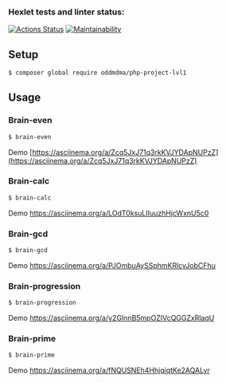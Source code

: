### Hexlet tests and linter status:
[![Actions Status](https://github.com/oddmdma/php-project-lvl1/actions/workflows/hexlet-check.yml/badge.svg)](https://github.com/oddmdma/php-project-lvl1/actions)
[![Maintainability](https://api.codeclimate.com/v1/badges/4c0cd8ae4489822d4b01/maintainability)](https://codeclimate.com/github/oddmdma/php-project-lvl1/maintainability)

## Setup

```sh
$ composer global require oddmdma/php-project-lvl1
```

## Usage

### Brain-even
```sh
$ brain-even
```
Demo [https://asciinema.org/a/Zcq5JxJ71q3rkKVJYDApNUPzZ](https://asciinema.org/a/Zcq5JxJ71q3rkKVJYDApNUPzZ)

### Brain-calc
```sh
$ brain-calc
```

Demo [https://asciinema.org/a/LOdT0ksuLIIuuzhHjcWxnU5c0
](https://asciinema.org/a/LOdT0ksuLIIuuzhHjcWxnU5c0)


### Brain-gcd
```sh
$ brain-gcd
```

Demo [https://asciinema.org/a/PJOmbuAySSphmKRlcvJobCFhu
](https://asciinema.org/a/PJOmbuAySSphmKRlcvJobCFhu)


### Brain-progression
```sh
$ brain-progression
```

Demo [https://asciinema.org/a/y2GInnB5mpOZIVcQGGZxRlaqU
](https://asciinema.org/a/y2GInnB5mpOZIVcQGGZxRlaqU)


### Brain-prime
```sh
$ brain-prime
```

Demo [https://asciinema.org/a/fNQUSNEh4HhjqiqtKe2AQALyr
](https://asciinema.org/a/fNQUSNEh4HhjqiqtKe2AQALyr)
